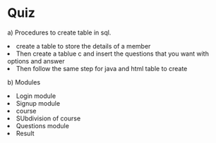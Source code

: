 # Quiz

a) Procedures to create table in sql.

<li>create a table to store the details of a member</li>
<li>Then create a tablue c and insert the questions that you want with options and answer</li>
<li>Then follow the same step for java and html table to create</li>

b) Modules
<li>Login module</li>
<li>Signup module</li>
<li>course</li>
<li>SUbdivision of course</li>
<li>Questions module</li>
<li>Result</li>
